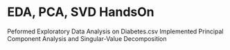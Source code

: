 # EDA, PCA, SVD HandsOn

Peformed Exploratory Data Analysis on Diabetes.csv
Implemented Principal Component Analysis and Singular-Value Decomposition
